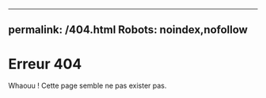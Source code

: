 ---
permalink: /404.html
Robots: noindex,nofollow
------

Erreur 404
==========

Whaouu ! Cette page semble ne pas exister pas.

